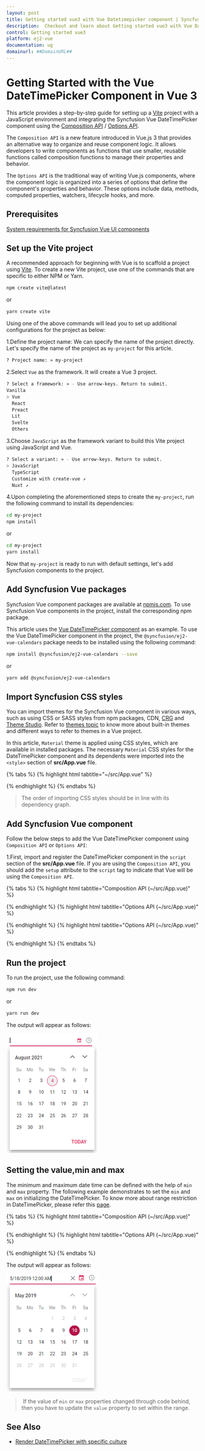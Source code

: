 ```yaml
---
layout: post
title: Getting started vue3 with Vue Datetimepicker component | Syncfusion
description:  Checkout and learn about Getting started vue3 with Vue Datetimepicker component of Syncfusion Essential JS 2 and more details.
control: Getting started vue3 
platform: ej2-vue
documentation: ug
domainurl: ##DomainURL##
---
```


# Getting Started with the Vue DateTimePicker Component in Vue 3

This article provides a step-by-step guide for setting up a [Vite](https://vitejs.dev/) project with a JavaScript environment and integrating the Syncfusion Vue DateTimePicker component using the [Composition API](https://vuejs.org/guide/introduction.html#composition-api) / [Options API](https://vuejs.org/guide/introduction.html#options-api).

The `Composition API` is a new feature introduced in Vue.js 3 that provides an alternative way to organize and reuse component logic. It allows developers to write components as functions that use smaller, reusable functions called composition functions to manage their properties and behavior.

The `Options API` is the traditional way of writing Vue.js components, where the component logic is organized into a series of options that define the component's properties and behavior. These options include data, methods, computed properties, watchers, lifecycle hooks, and more.

## Prerequisites

[System requirements for Syncfusion Vue UI components](https://ej2.syncfusion.com/vue/documentation/system-requirements/)

## Set up the Vite project

A recommended approach for beginning with Vue is to scaffold a project using [Vite](https://vitejs.dev/). To create a new Vite project, use one of the commands that are specific to either NPM or Yarn.

```bash
npm create vite@latest
```

or

```bash
yarn create vite
```

Using one of the above commands will lead you to set up additional configurations for the project as below:

1.Define the project name: We can specify the name of the project directly. Let's specify the name of the project as `my-project` for this article.

```bash
? Project name: » my-project
```

2.Select `Vue` as the framework. It will create a Vue 3 project.

```bash
? Select a framework: » - Use arrow-keys. Return to submit.
Vanilla
> Vue
  React
  Preact
  Lit
  Svelte
  Others
```

3.Choose `JavaScript` as the framework variant to build this Vite project using JavaScript and Vue.

```bash
? Select a variant: » - Use arrow-keys. Return to submit.
> JavaScript
  TypeScript
  Customize with create-vue ↗
  Nuxt ↗
```

4.Upon completing the aforementioned steps to create the `my-project`, run the following command to install its dependencies:

```bash
cd my-project
npm install
```

or

```bash
cd my-project
yarn install
```

Now that `my-project` is ready to run with default settings, let's add Syncfusion components to the project.

## Add Syncfusion Vue packages

Syncfusion Vue component packages are available at [npmjs.com](https://www.npmjs.com/search?q=ej2-vue). To use Syncfusion Vue components in the project, install the corresponding npm package.

This article uses the [Vue DateTimePicker component](https://www.syncfusion.com/vue-components/vue-datetimepicker) as an example. To use the Vue DateTimePicker component in the project, the `@syncfusion/ej2-vue-calendars` package needs to be installed using the following command:

```bash
npm install @syncfusion/ej2-vue-calendars --save
```

or

```bash
yarn add @syncfusion/ej2-vue-calendars
```

## Import Syncfusion CSS styles

You can import themes for the Syncfusion Vue component in various ways, such as using CSS or SASS styles from npm packages, CDN, [CRG](https://ej2.syncfusion.com/javascript/documentation/common/custom-resource-generator/) and [Theme Studio](https://ej2.syncfusion.com/vue/documentation/appearance/theme-studio/). Refer to [themes topic](https://ej2.syncfusion.com/vue/documentation/appearance/theme/) to know more about built-in themes and different ways to refer to themes in a Vue project.

In this article, `Material` theme is applied using CSS styles, which are available in installed packages. The necessary `Material` CSS styles for the DateTimePicker component and its dependents were imported into the `<style>` section of **src/App.vue** file.

{% tabs %}
{% highlight html tabtitle="~/src/App.vue" %}

<style>
  @import '../node_modules/@syncfusion/ej2-base/styles/material.css';
  @import '../node_modules/@syncfusion/ej2-buttons/styles/material.css';
  @import '../node_modules/@syncfusion/ej2-inputs/styles/material.css';
  @import '../node_modules/@syncfusion/ej2-popups/styles/material.css';
  @import '../node_modules/@syncfusion/ej2-lists/styles/material.css';
  @import "../node_modules/@syncfusion/ej2-vue-calendars/styles/material.css";
</style>

{% endhighlight %}
{% endtabs %}

> The order of importing CSS styles should be in line with its dependency graph.

## Add Syncfusion Vue component

Follow the below steps to add the Vue DateTimePicker component using `Composition API` or `Options API`:

  1.First, import and register the DateTimePicker component in the `script` section of the **src/App.vue** file. If you are using the `Composition API`, you should add the `setup` attribute to the `script` tag to indicate that Vue will be using the `Composition API`.

{% tabs %}
{% highlight html tabtitle="Composition API (~/src/App.vue)" %}

<script setup>
  import { DateTimePickerComponent as EjsDatetimepicker } from "@syncfusion/ej2-vue-calendars"; 
</script>

{% endhighlight %}
{% highlight html tabtitle="Options API (~/src/App.vue)" %}

<script>
import { DateTimePickerComponent } from "@syncfusion/ej2-vue-calendars";
//Component registeration
export default {
    name: "App",
    components: {
        'ejs-datetimepicker' : DateTimePickerComponent,
    }
}

{% endhighlight %}
{% endtabs %}

2.In the `template` section, define the DateTimePicker component with the [dataSource](https://ej2.syncfusion.com/vue/documentation/api/datetimepicker#datasource) property and column definitions.

{% tabs %}
{% highlight html tabtitle="~/src/App.vue" %}

<template>
    <div class="control_wrapper">
        <ejs-datetimepicker></ejs-datetimepicker>
    </div>
</template>

{% endhighlight %}
{% endtabs %}

Here is the summarized code for the above steps in the **src/App.vue** file:

{% tabs %}
{% highlight html tabtitle="Composition API (~/src/App.vue)" %}

<template>
    <div class="control_wrapper">
        <ejs-datetimepicker></ejs-datetimepicker>
    </div>
</template>
<script setup>
  import { DateTimePickerComponent as EjsDatetimepicker } from "@syncfusion/ej2-vue-calendars"; 
</script>
<style>
    @import '../node_modules/@syncfusion/ej2-base/styles/material.css';
    @import '../node_modules/@syncfusion/ej2-buttons/styles/material.css';
    @import '../node_modules/@syncfusion/ej2-inputs/styles/material.css';
    @import '../node_modules/@syncfusion/ej2-popups/styles/material.css';
    @import '../node_modules/@syncfusion/ej2-lists/styles/material.css';
    @import "../node_modules/@syncfusion/ej2-vue-calendars/styles/material.css";
    .control_wrapper {
        max-width: 250px;
        margin: 0 auto;
    }
</style>

{% endhighlight %}
{% highlight html tabtitle="Options API (~/src/App.vue)" %}

<template>
    <div class="control_wrapper">
        <ejs-datetimepicker></ejs-datetimepicker>
    </div>
</template>
<script>
import { DateTimePickerComponent } from "@syncfusion/ej2-vue-calendars";
//Component registeration
export default {
    name: 'App',
    components: {
        "ejs-datetimepicker": DateTimePickerComponent
    },
}
</script>
<style>
    @import '../node_modules/@syncfusion/ej2-base/styles/material.css';
    @import '../node_modules/@syncfusion/ej2-buttons/styles/material.css';
    @import '../node_modules/@syncfusion/ej2-inputs/styles/material.css';
    @import '../node_modules/@syncfusion/ej2-popups/styles/material.css';
    @import '../node_modules/@syncfusion/ej2-lists/styles/material.css';
    @import "../node_modules/@syncfusion/ej2-vue-calendars/styles/material.css";
    .control_wrapper {
        max-width: 250px;
        margin: 0 auto;
    }
</style>

{% endhighlight %}
{% endtabs %}

## Run the project

To run the project, use the following command:

```bash
npm run dev
```

or

```bash
yarn run dev
```

The output will appear as follows:

![DateTimePicker initial rendering](./images/datetime.png)

## Setting the value,min and max

The minimum and maximum date time can be defined with the help of `min` and `max` property. The following example demonstrates to set the `min` and `max` on initializing the DateTimePicker. To know more about range restriction in DateTimePicker, please refer this [page](./date-time-range).

{% tabs %}
{% highlight html tabtitle="Composition API (~/src/App.vue)" %}

<template>
  <div id="app">
    <div class='wrapper'>
        <ejs-datetimepicker :placeholder="data[0].waterMark" :min="data[0].minDate" :max="data[0].maxDate"  :value="data[0].val"></ejs-datetimepicker>
    </div>
  </div>
</template>
<script setup>
import { DateTimePickerComponent as EjsDatetimepicker } from "@syncfusion/ej2-vue-calendars"; 
   const data = [{ waterMark : 'Select a datetime',
                   minDate : new Date('5/5/2019 2:00 AM'),
                   maxDate : new Date('5/25/2019 2:00 AM'),
                   val : new Date('5/10/2019 12:00 AM')}];
</script>
<style>
@import '../node_modules/@syncfusion/ej2-base/styles/material.css';
@import '../node_modules/@syncfusion/ej2-buttons/styles/material.css';
@import '../node_modules/@syncfusion/ej2-inputs/styles/material.css';
@import '../node_modules/@syncfusion/ej2-popups/styles/material.css';
@import '../node_modules/@syncfusion/ej2-lists/styles/material.css';
@import "../node_modules/@syncfusion/ej2-vue-calendars/styles/material.css";
    .wrapper {
        max-width: 250px;
        margin: 0 auto;
    }
</style>

{% endhighlight %}
{% highlight html tabtitle="Options API (~/src/App.vue)" %}

<template>
  <div id="app">
    <div class='wrapper'>
        <ejs-datetimepicker :placeholder="waterMark" :min="minDate" :max="maxDate"  :value="val"></ejs-datetimepicker>
    </div>
  </div>
</template>
<script>
import { DateTimePickerComponent } from "@syncfusion/ej2-vue-calendars";
//Component registeration
export default {
    name: 'App',
    components: {
        "ejs-datetimepicker": DateTimePickerComponent
    },
    data () {
        return {
            waterMark : 'Select a datetime',
            minDate : new Date('5/5/2019 2:00 AM'),
            maxDate : new Date('5/25/2019 2:00 AM'),
            val : new Date('5/10/2019 12:00 AM')
        }
    }
}
</script>
<style>
@import '../node_modules/@syncfusion/ej2-base/styles/material.css';
@import '../node_modules/@syncfusion/ej2-buttons/styles/material.css';
@import '../node_modules/@syncfusion/ej2-inputs/styles/material.css';
@import '../node_modules/@syncfusion/ej2-popups/styles/material.css';
@import '../node_modules/@syncfusion/ej2-lists/styles/material.css';
@import "../node_modules/@syncfusion/ej2-vue-calendars/styles/material.css";
    .wrapper {
        max-width: 250px;
        margin: 0 auto;
    }
</style>

{% endhighlight %}
{% endtabs %}

The output will appear as follows:

![DateTimePicker with min and max dates](./images/range.png)

> If the value of `min` or `max` properties changed through code behind, then you have to update the `value` property to set within the range.

## See Also

* [Render DateTimePicker with specific culture](./globalization)
